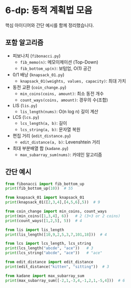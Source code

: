 # 6-dp: 동적 계획법 모음

핵심 아이디어와 간단 예시를 함께 정리했습니다.

## 포함 알고리즘

- 피보나치 (`fibonacci.py`)
  - `fib_memo(n)`: 메모이제이션 (Top-Down)
  - `fib_bottom_up(n)`: 보텀업, O(1) 공간
- 0/1 배낭 (`knapsack_01.py`)
  - `knapsack_01(weights, values, capacity)`: 최대 가치
- 동전 교환 (`coin_change.py`)
  - `min_coins(coins, amount)`: 최소 동전 개수
  - `count_ways(coins, amount)`: 경우의 수(조합)
- LIS (`lis.py`)
  - `lis_length(nums)`: O(n log n) 길이 계산
- LCS (`lcs.py`)
  - `lcs_length(a, b)`: 길이
  - `lcs_string(a, b)`: 문자열 복원
- 편집 거리 (`edit_distance.py`)
  - `edit_distance(a, b)`: Levenshtein 거리
- 최대 부분배열 합 (`kadane.py`)
  - `max_subarray_sum(nums)`: 카데인 알고리즘

## 간단 예시

```python
from fibonacci import fib_bottom_up
print(fib_bottom_up(10))  # 55
```

```python
from knapsack_01 import knapsack_01
print(knapsack_01([2,3,4],[4,5,6],5))  # 9
```

```python
from coin_change import min_coins, count_ways
print(min_coins([1,3,4], 6))   # 2 (3+3 or 2 coins)
print(count_ways([1,2,5], 5))  # 4
```

```python
from lis import lis_length
print(lis_length([10,9,2,5,3,7,101,18]))  # 4
```

```python
from lcs import lcs_length, lcs_string
print(lcs_length("abcde", "ace"))   # 3
print(lcs_string("abcde", "ace"))   # "ace"
```

```python
from edit_distance import edit_distance
print(edit_distance("kitten", "sitting"))  # 3
```

```python
from kadane import max_subarray_sum
print(max_subarray_sum([-2,1,-3,4,-1,2,1,-5,4]))  # 6
```

